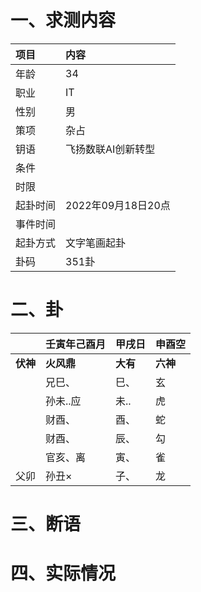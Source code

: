 # 一、求测内容
|项目|内容|
|:-|:-|
|年龄|34|
|职业|IT|
|性别|男|
|策项|杂占|
|钥语|飞扬数联AI创新转型|
|条件||
|时限||
|起卦时间|2022年09月18日20点|
|事件时间||
|起卦方式|文字笔画起卦|
|卦码|351卦|

# 二、卦
||壬寅年己酉月|甲戌日|申酉空|
|:-|:-|:-|:-|
|**伏神**|**火风鼎**|**大有**|**六神**|
||兄巳、|巳、|玄|
||孙未..应|未..|虎|
||财酉、|酉、|蛇|
||财酉、|辰、|勾|
||官亥、离|寅、|雀|
|父卯|孙丑×|子、|龙|


# 三、断语

# 四、实际情况